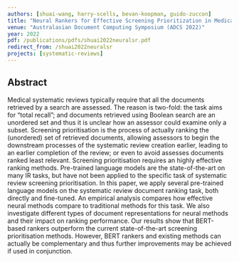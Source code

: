 ```yaml
---
authors: [shuai-wang, harry-scells, bevan-koopman, guido-zuccon]
title: "Neural Rankers for Effective Screening Prioritization in Medical Systematic Review Literature Search"
venue: "Australasian Document Computing Symposium (ADCS 2022)"
year: 2022
pdf: /publications/pdfs/shuai2022neuralsr.pdf
redirect_from: /shuai2022neuralsr
projects: [systematic-reviews]
---
```


## Abstract
Medical systematic reviews typically require that all the documents retrieved by a search are assessed. The reason is two-fold: the task aims for “total recall”; and documents retrieved using Boolean search are an unordered set and thus it is unclear how an assessor could examine only a subset. Screening prioritisation is the process of actually ranking the (unordered) set of retrieved documents, allowing assessors to begin the downstream processes of the systematic review creation earlier, leading to an earlier completion of the review; or even to avoid assesses documents ranked least relevant.
Screening prioritisation requires an highly effective ranking methods. Pre-trained language models are the state-of-the-art on many IR tasks, but have not been applied to the specific task of systematic review screening prioritisation. In this paper, we apply several pre-trained language models on the systematic review document ranking task, both directly and fine-tuned. An empirical analysis compares how effective neural methods compare to traditional methods for this task. We also investigate different types of document representations for neural methods and their impact on ranking performance.
Our results show that BERT-based rankers outperform the current state-of-the-art screening prioritisation methods. However, BERT rankers and existing methods can actually be complementary and thus further improvements may be achieved if used in conjunction.
